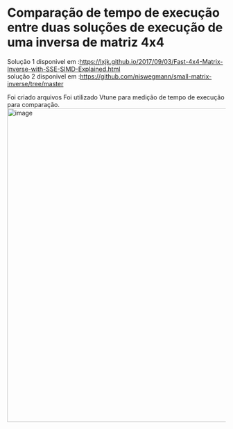 # Comparação de tempo de execução entre duas soluções de execução de uma inversa de matriz 4x4 
Solução 1 disponivel em :https://lxjk.github.io/2017/09/03/Fast-4x4-Matrix-Inverse-with-SSE-SIMD-Explained.html  
solução 2 disponivel em :https://github.com/niswegmann/small-matrix-inverse/tree/master  

Foi criado arquivos 
Foi utilizado Vtune para medição de tempo de execução para comparação.
<img width="1150" height="722" alt="image" src="https://github.com/user-attachments/assets/8d443e44-a0b8-44aa-9acf-e1063273bb38" />



